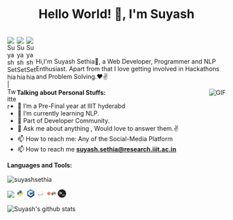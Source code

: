 <h1 align="center">Hello World! 👋, I'm Suyash</h1>
<br/>


<a href="https://twitter.com/suyashthegreat">
<img align="left" alt="Suyash Sethia | Twitter" width="22px" src="https://cdn.jsdelivr.net/npm/simple-icons@v3/icons/twitter.svg" />
</a>
<a href="https://www.linkedin.com/in/suyash-sethia-69b543222/">
<img align="left" alt="Suyash Sethia" width="22px" src="https://cdn.jsdelivr.net/npm/simple-icons@v3/icons/linkedin.svg" />
</a>
<a href="https://www.instagram.com/suyashsethia/?next=%2F">
<img align="left" alt="Suyash Sethia" width="22px" src="https://cdn.jsdelivr.net/npm/simple-icons@v3/icons/instagram.svg" />
</a>
<br />

<br />

Hi,I'm Suyash Sethia🙌, a Web Developer, Programmer and NLP Enthusiast. Apart from that I love getting involved in Hackathons and Problem Solving.❤✌


<img align="right" alt="GIF" src="https://media.giphy.com/media/USV0ym3bVWQJJmNu3N/giphy.gif" />


**Talking about Personal Stuffs:**

- 🔭 I’m a Pre-Final year at IIIT hyderabd
- 🌱 I’m currently learning NLP.
- 👯 Part of Developer Community.
- 💬 Ask me about anything , Would love to answer them.✌
- 📫 How to reach me: Any of the Social-Media Platform 
- 📫 How to reach me **suyash.sethia@research.iiit.ac.in**



**Languages and Tools:**
<p><img align="center" src="https://github-readme-stats.vercel.app/api/top-langs?username=suyashsethia&show_icons=true&locale=en&layout=compact" alt="suyashsethia" /></p>


<code><img height="20" src="https://raw.githubusercontent.com/github/explore/80688e429a7d4ef2fca1e82350fe8e3517d3494d/topics/nlp/nlp.png"></code>
<code><img height="20" src="https://raw.githubusercontent.com/github/explore/80688e429a7d4ef2fca1e82350fe8e3517d3494d/topics/python/python.png"></code>
<code><img height="20" src="https://raw.githubusercontent.com/github/explore/80688e429a7d4ef2fca1e82350fe8e3517d3494d/topics/cpp/cpp.png"></code>
<code><img height="20" src="https://raw.githubusercontent.com/github/explore/80688e429a7d4ef2fca1e82350fe8e3517d3494d/topics/mysql/mysql.png"></code>
<code><img height="20" src="https://raw.githubusercontent.com/github/explore/80688e429a7d4ef2fca1e82350fe8e3517d3494d/topics/git/git.png"></code>
<code><img height="20" src="https://raw.githubusercontent.com/github/explore/80688e429a7d4ef2fca1e82350fe8e3517d3494d/topics/terminal/terminal.png"></code>

![Suyash's github stats](https://github-readme-stats.vercel.app/api?username=suyashsethia&show_icons=true&hide_border=true)
